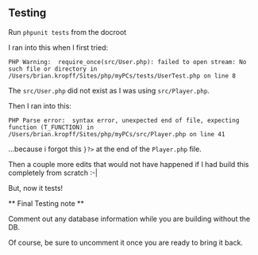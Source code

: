 ## Testing

Run `phpunit tests` from the docroot

I ran into this when I first tried:

```
PHP Warning:  require_once(src/User.php): failed to open stream: No such file or directory in /Users/brian.kropff/Sites/php/myPCs/tests/UserTest.php on line 8
```

The `src/User.php` did not exist as I was using `src/Player.php`.

Then I ran into this:

```
PHP Parse error:  syntax error, unexpected end of file, expecting function (T_FUNCTION) in /Users/brian.kropff/Sites/php/myPCs/src/Player.php on line 41
```

...because i forgot this `}?>` at the end of the `Player.php` file.


Then a couple more edits that would not have happened if I had build this completely from scratch :-|

But, now it tests!

** Final Testing note **

Comment out any database information while you are building without the DB.

Of course, be sure to uncomment it once you are ready to bring it back.
